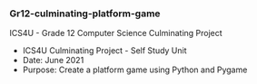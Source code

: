 ### Gr12-culminating-platform-game

ICS4U - Grade 12 Computer Science Culminating Project
- ICS4U Culminating Project - Self Study Unit
- Date: June 2021
- Purpose: Create a platform game using Python and Pygame
